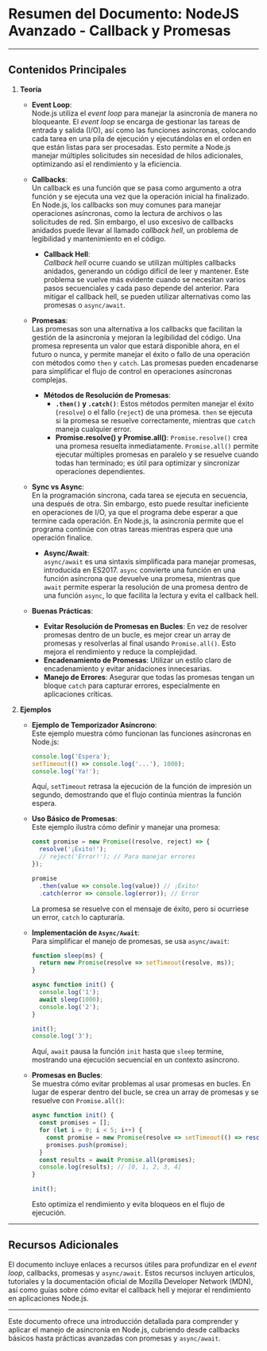 # Resumen del Documento: NodeJS Avanzado - Callback y Promesas

---

## Contenidos Principales

1. **Teoría**
   - **Event Loop**:  
     Node.js utiliza el *event loop* para manejar la asincronía de manera no bloqueante. El *event loop* se encarga de gestionar las tareas de entrada y salida (I/O), así como las funciones asíncronas, colocando cada tarea en una pila de ejecución y ejecutándolas en el orden en que están listas para ser procesadas. Esto permite a Node.js manejar múltiples solicitudes sin necesidad de hilos adicionales, optimizando así el rendimiento y la eficiencia.

   - **Callbacks**:  
     Un callback es una función que se pasa como argumento a otra función y se ejecuta una vez que la operación inicial ha finalizado. En Node.js, los callbacks son muy comunes para manejar operaciones asíncronas, como la lectura de archivos o las solicitudes de red. Sin embargo, el uso excesivo de callbacks anidados puede llevar al llamado *callback hell*, un problema de legibilidad y mantenimiento en el código.

     - **Callback Hell**:  
       *Callback hell* ocurre cuando se utilizan múltiples callbacks anidados, generando un código difícil de leer y mantener. Este problema se vuelve más evidente cuando se necesitan varios pasos secuenciales y cada paso depende del anterior. Para mitigar el callback hell, se pueden utilizar alternativas como las promesas o `async/await`.

   - **Promesas**:  
     Las promesas son una alternativa a los callbacks que facilitan la gestión de la asincronía y mejoran la legibilidad del código. Una promesa representa un valor que estará disponible ahora, en el futuro o nunca, y permite manejar el éxito o fallo de una operación con métodos como `then` y `catch`. Las promesas pueden encadenarse para simplificar el flujo de control en operaciones asíncronas complejas.

     - **Métodos de Resolución de Promesas**:
       - **`.then()` y `.catch()`**: Estos métodos permiten manejar el éxito (`resolve`) o el fallo (`reject`) de una promesa. `then` se ejecuta si la promesa se resuelve correctamente, mientras que `catch` maneja cualquier error.
       - **Promise.resolve() y Promise.all()**: `Promise.resolve()` crea una promesa resuelta inmediatamente. `Promise.all()` permite ejecutar múltiples promesas en paralelo y se resuelve cuando todas han terminado; es útil para optimizar y sincronizar operaciones dependientes.

   - **Sync vs Async**:  
     En la programación síncrona, cada tarea se ejecuta en secuencia, una después de otra. Sin embargo, esto puede resultar ineficiente en operaciones de I/O, ya que el programa debe esperar a que termine cada operación. En Node.js, la asincronía permite que el programa continúe con otras tareas mientras espera que una operación finalice.

     - **Async/Await**:  
       `async/await` es una sintaxis simplificada para manejar promesas, introducida en ES2017. `async` convierte una función en una función asíncrona que devuelve una promesa, mientras que `await` permite esperar la resolución de una promesa dentro de una función `async`, lo que facilita la lectura y evita el callback hell.

   - **Buenas Prácticas**:
     - **Evitar Resolución de Promesas en Bucles**: En vez de resolver promesas dentro de un bucle, es mejor crear un array de promesas y resolverlas al final usando `Promise.all()`. Esto mejora el rendimiento y reduce la complejidad.
     - **Encadenamiento de Promesas**: Utilizar un estilo claro de encadenamiento y evitar anidaciones innecesarias.
     - **Manejo de Errores**: Asegurar que todas las promesas tengan un bloque `catch` para capturar errores, especialmente en aplicaciones críticas.

2. **Ejemplos**

   - **Ejemplo de Temporizador Asíncrono**:  
     Este ejemplo muestra cómo funcionan las funciones asíncronas en Node.js:

     ```javascript
     console.log('Espera');
     setTimeout(() => console.log('...'), 1000);
     console.log('Ya!');
     ```

     Aquí, `setTimeout` retrasa la ejecución de la función de impresión un segundo, demostrando que el flujo continúa mientras la función espera.

   - **Uso Básico de Promesas**:  
     Este ejemplo ilustra cómo definir y manejar una promesa:

     ```javascript
     const promise = new Promise((resolve, reject) => {
       resolve('¡Éxito!');
       // reject('Error!'); // Para manejar errores
     });

     promise
       .then(value => console.log(value)) // ¡Éxito!
       .catch(error => console.log(error)); // Error
     ```

     La promesa se resuelve con el mensaje de éxito, pero si ocurriese un error, `catch` lo capturaría.

   - **Implementación de `Async/Await`**:  
     Para simplificar el manejo de promesas, se usa `async/await`:

     ```javascript
     function sleep(ms) {
       return new Promise(resolve => setTimeout(resolve, ms));
     }

     async function init() {
       console.log('1');
       await sleep(1000);
       console.log('2');
     }

     init();
     console.log('3');
     ```

     Aquí, `await` pausa la función `init` hasta que `sleep` termine, mostrando una ejecución secuencial en un contexto asíncrono.

   - **Promesas en Bucles**:  
     Se muestra cómo evitar problemas al usar promesas en bucles. En lugar de esperar dentro del bucle, se crea un array de promesas y se resuelve con `Promise.all()`:

     ```javascript
     async function init() {
       const promises = [];
       for (let i = 0; i < 5; i++) {
         const promise = new Promise(resolve => setTimeout(() => resolve(i), i * 1000));
         promises.push(promise);
       }
       const results = await Promise.all(promises);
       console.log(results); // [0, 1, 2, 3, 4]
     }

     init();
     ```

     Esto optimiza el rendimiento y evita bloqueos en el flujo de ejecución.

---

## Recursos Adicionales

El documento incluye enlaces a recursos útiles para profundizar en el *event loop*, callbacks, promesas y `async/await`. Estos recursos incluyen artículos, tutoriales y la documentación oficial de Mozilla Developer Network (MDN), así como guías sobre cómo evitar el callback hell y mejorar el rendimiento en aplicaciones Node.js.

---

Este documento ofrece una introducción detallada para comprender y aplicar el manejo de asincronía en Node.js, cubriendo desde callbacks básicos hasta prácticas avanzadas con promesas y `async/await`.
